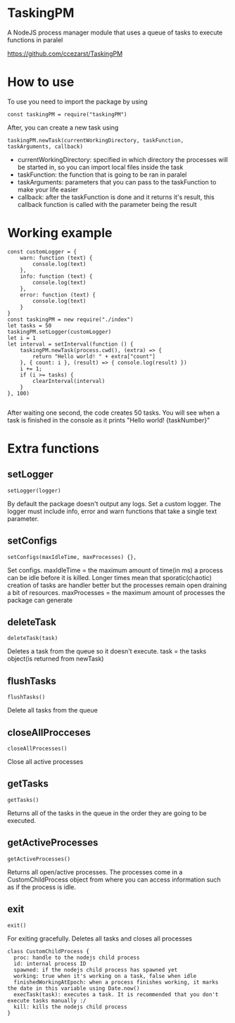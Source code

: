 # TaskingPM
A NodeJS process manager module that uses a queue of  tasks to execute functions in paralel

https://github.com/ccezarst/TaskingPM
# How to use
To use you need to import the package by using
```
const taskingPM = require("taskingPM")
```

After, you can create a new task using
```
taskingPM.newTask(currentWorkingDirectory, taskFunction, taskArguments, callback)
```
  - currentWorkingDirectory: specified in which directory the processes will be started in, so you can import local files inside the task
  - taskFunction: the function that is going to be ran in paralel
  - taskArguments: parameters that you can pass to the taskFunction to make your life easier
  - callback: after the taskFunction is done and it returns it's result, this callback function is called with the parameter being the result

# Working example
```
const customLogger = {
    warn: function (text) {
        console.log(text)
    },
    info: function (text) {
        console.log(text)
    },
    error: function (text) {
        console.log(text)
    }
}
const taskingPM = new require("./index")
let tasks = 50
taskingPM.setLogger(customLogger)
let i = 1
let interval = setInterval(function () { 
    taskingPM.newTask(process.cwd(), (extra) => {
        return "Hello world! " + extra["count"]
    }, { count: i }, (result) => { console.log(result) })
    i += 1;
    if (i >= tasks) {
        clearInterval(interval)
    }
}, 100)


```
After waiting one second, the code creates 50 tasks.
You will see when a task is finished in the console as it prints "Hello world! {taskNumber}" 

# Extra functions
## setLogger
```
setLogger(logger)
```
By default the package doesn't output any logs.
Set a custom logger. The logger must include info, error and warn functions that take a single text parameter.
## setConfigs
```
setConfigs(maxIdleTime, maxProcesses) {},
```
Set configs.
maxIdleTime = the maximum amount of time(in ms) a process can be idle before it is killed. Longer times mean that sporatic(chaotic) creation of tasks are handler better but the processes remain open draining a bit of resources.
maxProcesses = the maximum amount of processes the package can generate

## deleteTask
```
deleteTask(task)
```
Deletes a task from the queue so it doesn't execute.
task = the tasks object(is returned from newTask)

## flushTasks
```
flushTasks()
```
Delete all tasks from the queue

## closeAllProcceses
```
closeAllProcesses()
```
Close all active processes

## getTasks
```
getTasks()
```
Returns all of the tasks in the queue in the order they are going to be executed.

## getActiveProcesses
```
getActiveProcesses()
```
Returns all open/active processes. The processes come in a CustomChildProcess object from where you can access information such as if the process is idle.

## exit
```
exit()
```
For exiting gracefully. Deletes all tasks and closes all processes

```
class CustomChildProcess {
  proc: handle to the nodejs child process
  id: internal process ID
  spawned: if the nodejs child process has spawned yet
  working: true when it's working on a task, false when idle
  finishedWorkingAtEpoch: when a process finishes working, it marks the date in this variable using Date.now()
  execTask(task): executes a task. It is recommended that you don't execute tasks manually :/
  kill: kills the nodejs child process
}
```
